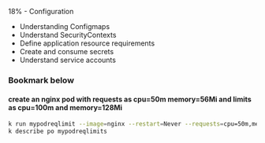 18% - Configuration 
* Understanding Configmaps
* Understand SecurityContexts
* Define application resource requirements
* Create and consume secrets
* Understand service accounts
### Bookmark below

#### create an nginx pod with requests as cpu=50m memory=56Mi and limits as cpu=100m and memory=128Mi
```bash
k run mypodreqlimit --image=nginx --restart=Never --requests=cpu=50m,memory=56Mi --limits=cpu=100m,memory=128Mi
k describe po mypodreqlimits 
```